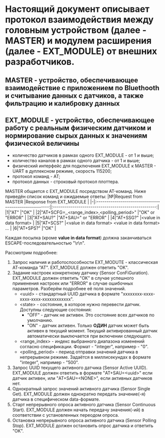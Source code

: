 # Настоящий документ описывает протокол взаимодействия между головным устройством (далее - MASTER) и модулем расширения (далее - EXT_MODULE) от внешних разработчиков.

## MASTER - устройство, обеспечивающее взаимодействие с приложением по Bluethooth и считывание данных с датчиков, а также фильтрацию и калибровку данных
## EXT_MODULE - устройство, обеспечивающее работу с реальным физическим датчиком и нормирование сырых данных к значениям физической величины

* количество датчиков в рамках одного EXT_MODULE - от 1 и выше;
* количество каналов в рамках одного датчика - от 1 и выше;
* физический интерфейс для подключения EXT_MODULE к MASTER - UART в дуплексном режиме, скорость 115200;
* протокол команд - АТ;
* протокол данных - строковый протокол плоттера.

MASTER общается с EXT_MODULE посредством AT-команд. Ниже приведён список команд и ожидаемые ответы:
|№|Request from MASTER                                     |Response from EXT_MODULE                              |
|-|:------------------------------------------------------:|:----------------------------------------------------:|
|1|"AT"                                                    |"OK"                                                  |
|2|"AT+SCFG=<uuid>,<state>,<range_index>,<polling_period>" |"OK" or "ERROR"                                       |
|3|"AT+SAU?"                                               |"AT+SAU=<uuid>" or "ERROR"                            |
|4|"AT+SSG?"                                               |\<value in data format\>                              |
|5|"AT+SCS?"                                               |\<value in data format\> \<value in data format\> ... |
|6|"AT+SPS?"                                               |"OK"                                                  |

Каждая посылка (кроме **value in data format**) должна заканчиваться ESCAPE-последовательностью "\r\n".
  
Рассмотрим подробнее:
1. Запрос наличия и работоспособности EXT_MODUTE - классическая АТ-команда "АТ". EXT_MODULE должен ответить "OK".
2. Задание настроек конкретному датчику (Sensor ConFiGuration). EXT_MODULE должен ответить "OK" в случае успешного применения настроек или "ERROR" в случае ошибочных параметров. Разберём подробнее её поля значений.
    * \<uuid\> - стандартный UUID датчика в формате "xxxxxxxx-xxxx-xxxx-xxxx-xxxxxxxxxxxx".  
    * \<state\> - состояние, в которое нужно перевести датчик. Доступны следующие состояния:
        * "OFF" - датчик не активен. Это состояние всех датчиков по умолчанию.
        * "ON" - датчик активен. Только **ОДИН** датчик может быть активен в текущий момент. Текущий активированный датчик автоматически выключается при включении следующего.
    * <range_index> - индекс выбранного диапазона изменений согласно спецификации. Формат - "integer", например - "0".
    * <polling_period> - период отправки значений датчика в непрерывном режиме. Задаётся в миллисекундах в формате "integer", например - "500".
3. Запрос UUID текущего активного датчика (Sensor Active UUID). EXT_MODULE должен ответить в формате "AT+SAU=\<uuid\>" если датчик активен, или "AT+SAU=\<NONE\>", если активных датчиков нет.
4. Однократный запрос значений активного датчика (Sensor Single Get). EXT_MODULE должен однократно передать значение(-я) датчика в специфическом data-формате.
5. Старт непрерывного опроса активного датчика (Sensor Continuous Start). EXT_MODULE должен начать передачу значения(-ий) в соответствии с установленных переодом опроса.
6. Остановка непрерывного опроса активного датчика (Sensor Polling Stop). EXT_MODULE должен остановить опрос датчика и ответить "OK".
